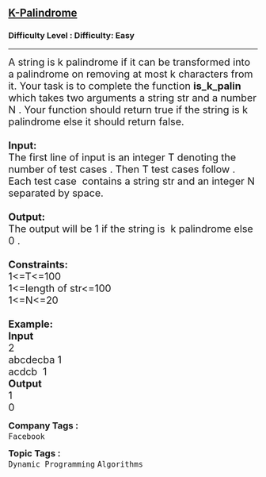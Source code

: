 <h2><a href="https://www.geeksforgeeks.org/problems/k-palindrome/1?page=1&category=Dynamic%20Programming&difficulty=Easy&status=unsolved&sortBy=submissions">K-Palindrome</a></h2><h3>Difficulty Level : Difficulty: Easy</h3><hr><div class="problems_problem_content__Xm_eO"><p><span style="font-size:20px">A string is k palindrome if it can be&nbsp;transformed&nbsp;into a palindrome on removing at most k characters from it. Your task is to complete the function <strong>is_k_palin</strong> which takes two&nbsp;arguments a string str and a number N . Your function should return true if the string is k palindrome else it should return false.<br>
<br>
<strong>Input:</strong><br>
The first line of input is an integer T denoting the number of test cases . Then T test cases follow . Each test case &nbsp;contains a string str and an integer N separated by space. &nbsp;<br>
<br>
<strong>Output:</strong><br>
The output will be 1 if the string is &nbsp;k palindrome else 0 .<br>
<br>
<strong>Constraints:</strong><br>
1&lt;=T&lt;=100<br>
1&lt;=length of str&lt;=100<br>
1&lt;=N&lt;=20<br>
<br>
<strong>Example:<br>
Input</strong><br>
2<br>
abcdecba&nbsp;1<br>
acdcb&nbsp;&nbsp;1<br>
<strong>Output</strong><br>
1<br>
0</span></p>
</div><p><span style=font-size:18px><strong>Company Tags : </strong><br><code>Facebook</code>&nbsp;<br><p><span style=font-size:18px><strong>Topic Tags : </strong><br><code>Dynamic Programming</code>&nbsp;<code>Algorithms</code>&nbsp;